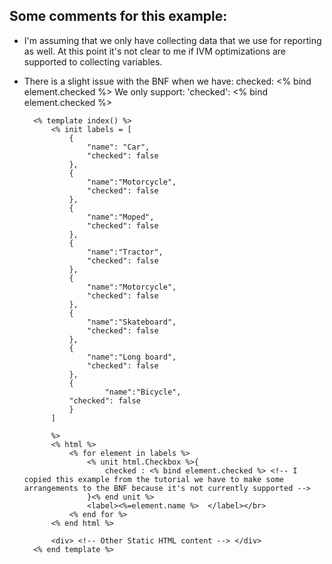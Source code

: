 ## Some comments for this example:
* I'm assuming that we only have collecting data that we use for reporting as well. At this point it's not clear to me if IVM optimizations are supported to collecting variables.
* There is a slight issue with the BNF when we have: 
checked: <% bind element.checked %>
We only support:
'checked': <% bind element.checked %> 

		<% template index() %>
			<% init labels = [
				{
         	 		"name": "Car",
         	 		"checked": false
    			}, 
    			{
    		 		"name":"Motorcycle", 
    		 		"checked": false
    			},
    			{
    		 		"name":"Moped", 
    		 		"checked": false
    			},
    			{
    		 		"name":"Tractor", 
    		 		"checked": false
    			},
    			{
    		 		"name":"Motorcycle", 
    		 		"checked": false
    			},
    			{
    		 		"name":"Skateboard", 
    		 		"checked": false
    			},
    			{
    		 		"name":"Long board", 
    	 			"checked": false
    			},
    			{
    					"name":"Bicycle", 
    	 		"checked": false
    			}
    		]    		

    		%>
			<% html %> 
				<% for element in labels %>
					<% unit html.Checkbox %>{
                  		checked : <% bind element.checked %> <!-- I copied this example from the tutorial we have to make some arrangements to the BNF because it's not currently supported -->
            		}<% end unit %>
					<label><%=element.name %>  </label></br>
				<% end for %>
			<% end html %>
		
			<div> <!-- Other Static HTML content --> </div>
		<% end template %>